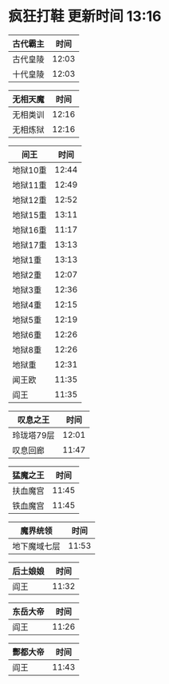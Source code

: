 # 疯狂打鞋 更新时间 13:16

| 古代霸主   | 时间    |
|--------|-------|
| 古代皇陵 | 12:03 |
| 十代皇陵 | 12:03 |

| 无相天魔   | 时间    |
|--------|-------|
| 无相类训 | 12:16 |
| 无相炼狱 | 12:16 |

| 间王   | 时间    |
|--------|-------|
| 地狱10重 | 12:44 |
| 地狱11重 | 12:49 |
| 地狱12重 | 12:52 |
| 地狱15重 | 13:11 |
| 地狱16重 | 11:17 |
| 地狱17重 | 13:13 |
| 地狱1重 | 13:13 |
| 地狱2重 | 12:07 |
| 地狱3重 | 12:36 |
| 地狱4重 | 12:15 |
| 地狱5重 | 12:19 |
| 地狱6重 | 12:26 |
| 地狱8重 | 12:26 |
| 地狱重 | 12:31 |
| 闻王欧 | 11:35 |
| 阎王 | 11:35 |

| 叹息之王   | 时间    |
|--------|-------|
| 玲珑塔79层 | 12:01 |
| 叹息回廊 | 11:47 |

| 猛魔之王   | 时间    |
|--------|-------|
| 扶血魔宫 | 11:45 |
| 铁血魔宫 | 11:45 |

| 魔界统领   | 时间    |
|--------|-------|
| 地下魔域七层 | 11:53 |

| 后土娘娘   | 时间    |
|--------|-------|
| 阎王 | 11:32 |

| 东岳大帝   | 时间    |
|--------|-------|
| 阎王 | 11:26 |

| 酆都大帝   | 时间    |
|--------|-------|
| 阎王 | 11:43 |